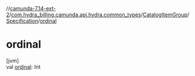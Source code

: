 //[camunda-7.14-ext-2](../../../../index.md)/[com.hydra_billing.camunda.api.hydra.common_types](../../index.md)/[CatalogItemGroup](../index.md)/[Specification](index.md)/[ordinal](ordinal.md)

# ordinal

[jvm]\
val [ordinal](ordinal.md): Int
